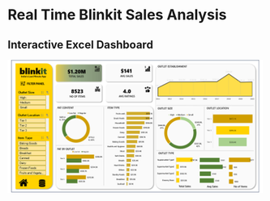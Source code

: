 # Real Time Blinkit Sales Analysis
## Interactive Excel Dashboard
![](https://github.com/Harshada-Adak1/Blinkit-Sales-Analysis/blob/main/Blinkit%20Dashboard.png)
